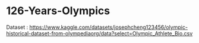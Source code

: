 # 126-Years-Olympics

Dataset : https://www.kaggle.com/datasets/josephcheng123456/olympic-historical-dataset-from-olympediaorg/data?select=Olympic_Athlete_Bio.csv

